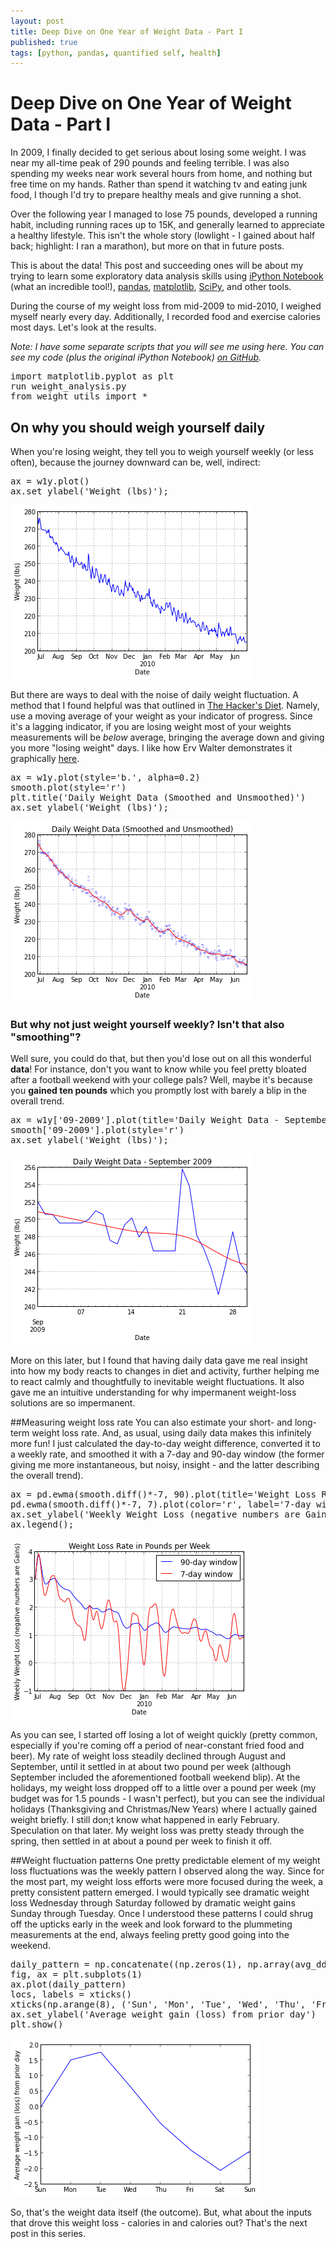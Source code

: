 ```yaml
---
layout: post
title: Deep Dive on One Year of Weight Data - Part I
published: true
tags: [python, pandas, quantified self, health]
---
```


# Deep Dive on One Year of Weight Data - Part I

In 2009, I finally decided to get serious about losing some weight. I was near my all-time peak of 290 pounds and feeling terrible. I was also spending my weeks near work several hours from home, and nothing but free time on my hands. Rather than spend it watching tv and eating junk food, I though I'd try to prepare healthy meals and give running a shot.

Over the following year I managed to lose 75 pounds, developed a running habit, including running races up to 15K, and generally learned to appreciate a healthy lifestyle. This isn't the whole story (lowlight - I gained about half back; highlight: I ran a marathon), but more on that in future posts.

This is about the data! This post and succeeding ones will be about my trying to learn some exploratory data analysis skills using [iPython Notebook](http://ipython.org/ipython-doc/dev/interactive/htmlnotebook.html) (what an incredible tool!), [pandas](http://pandas.pydata.org/), [matplotlib](http://matplotlib.org/), [SciPy](http://www.scipy.org/), and other tools.

During the course of my weight loss from mid-2009 to mid-2010, I weighed myself nearly every day. Additionally, I recorded food and exercise calories most days. Let's look at the results.

*Note: I have some separate scripts that you will see me using here. You can see my code (plus the original iPython Notebook) [on GitHub](https://github.com/wimsy/weight).*

<div class="highlight"><pre><span class="kn">import</span> <span class="nn">matplotlib.pyplot</span> <span class="kn">as</span> <span class="nn">plt</span>
<span class="n">run</span> <span class="n">weight_analysis</span><span class="o">.</span><span class="n">py</span>
<span class="kn">from</span> <span class="nn">weight_utils</span> <span class="kn">import</span> <span class="o">*</span>
</pre></div>

## On why you should weigh yourself daily
When you're losing weight, they tell you to weigh yourself weekly (or less often), because the journey downward can be, well, indirect:

<div class="highlight"><pre><span class="n">ax</span> <span class="o">=</span> <span class="n">w1y</span><span class="o">.</span><span class="n">plot</span><span class="p">()</span>
<span class="n">ax</span><span class="o">.</span><span class="n">set_ylabel</span><span class="p">(</span><span class="s">&#39;Weight (lbs)&#39;</span><span class="p">);</span>
</pre></div>



![](/images/Weight_Analysis___First_Pass_fig_00.png)


But there are ways to deal with the noise of daily weight fluctuation. A method that I found helpful was that outlined in [The Hacker's Diet](http://www.fourmilab.ch/hackdiet/). Namely, use a moving average of your weight as your indicator of progress. Since it's a lagging indicator, if you are losing weight most of your weights measurements will be *below* average, bringing the average down and giving you more "losing weight" days. I like how Erv Walter demonstrates it graphically [here](http://www.ewal.net/2012/10/05/day-to-day-weight-fluctuations-and-mental-stress/). 

<div class="highlight"><pre><span class="n">ax</span> <span class="o">=</span> <span class="n">w1y</span><span class="o">.</span><span class="n">plot</span><span class="p">(</span><span class="n">style</span><span class="o">=</span><span class="s">&#39;b.&#39;</span><span class="p">,</span> <span class="n">alpha</span><span class="o">=</span><span class="mf">0.2</span><span class="p">)</span>
<span class="n">smooth</span><span class="o">.</span><span class="n">plot</span><span class="p">(</span><span class="n">style</span><span class="o">=</span><span class="s">&#39;r&#39;</span><span class="p">)</span>
<span class="n">plt</span><span class="o">.</span><span class="n">title</span><span class="p">(</span><span class="s">&#39;Daily Weight Data (Smoothed and Unsmoothed)&#39;</span><span class="p">)</span>
<span class="n">ax</span><span class="o">.</span><span class="n">set_ylabel</span><span class="p">(</span><span class="s">&#39;Weight (lbs)&#39;</span><span class="p">);</span>
</pre></div>



![](/images/Weight_Analysis___First_Pass_fig_01.png)


### But why not just weight yourself weekly? Isn't that also "smoothing"?
Well sure, you could do that, but then you'd lose out on all this wonderful **data**! For instance, don't you want to know while you feel pretty bloated after a football weekend with your college pals?  Well, maybe it's because you **gained ten pounds** which you promptly lost with barely a blip in the overall trend.

<div class="highlight"><pre><span class="n">ax</span> <span class="o">=</span> <span class="n">w1y</span><span class="p">[</span><span class="s">&#39;09-2009&#39;</span><span class="p">]</span><span class="o">.</span><span class="n">plot</span><span class="p">(</span><span class="n">title</span><span class="o">=</span><span class="s">&#39;Daily Weight Data - September 2009&#39;</span><span class="p">)</span>
<span class="n">smooth</span><span class="p">[</span><span class="s">&#39;09-2009&#39;</span><span class="p">]</span><span class="o">.</span><span class="n">plot</span><span class="p">(</span><span class="n">style</span><span class="o">=</span><span class="s">&#39;r&#39;</span><span class="p">)</span>
<span class="n">ax</span><span class="o">.</span><span class="n">set_ylabel</span><span class="p">(</span><span class="s">&#39;Weight (lbs)&#39;</span><span class="p">);</span>
</pre></div>



![](/images/Weight_Analysis___First_Pass_fig_02.png)

More on this later, but I found that having daily data gave me real insight into how my body reacts to changes in diet and activity, further helping me to react calmly and thoughtfully to inevitable weight fluctuations. It also gave me an intuitive understanding for why impermanent weight-loss solutions are so impermanent.

##Measuring weight loss rate
You can also estimate your short- and long-term weight loss rate. And, as usual, using daily data makes this infinitely more fun! I just calculated the day-to-day weight difference, converted it to a weekly rate, and smoothed it with a 7-day and 90-day window (the former giving me more instantaneous, but noisy, insight - and the latter describing the overall trend).

<div class="highlight"><pre><span class="n">ax</span> <span class="o">=</span> <span class="n">pd</span><span class="o">.</span><span class="n">ewma</span><span class="p">(</span><span class="n">smooth</span><span class="o">.</span><span class="n">diff</span><span class="p">()</span><span class="o">*-</span><span class="mi">7</span><span class="p">,</span> <span class="mi">90</span><span class="p">)</span><span class="o">.</span><span class="n">plot</span><span class="p">(</span><span class="n">title</span><span class="o">=</span><span class="s">&#39;Weight Loss Rate in Pounds per Week&#39;</span><span class="p">,</span> <span class="n">label</span><span class="o">=</span><span class="s">&#39;90-day window&#39;</span><span class="p">)</span>
<span class="n">pd</span><span class="o">.</span><span class="n">ewma</span><span class="p">(</span><span class="n">smooth</span><span class="o">.</span><span class="n">diff</span><span class="p">()</span><span class="o">*-</span><span class="mi">7</span><span class="p">,</span> <span class="mi">7</span><span class="p">)</span><span class="o">.</span><span class="n">plot</span><span class="p">(</span><span class="n">color</span><span class="o">=</span><span class="s">&#39;r&#39;</span><span class="p">,</span> <span class="n">label</span><span class="o">=</span><span class="s">&#39;7-day window&#39;</span><span class="p">)</span>
<span class="n">ax</span><span class="o">.</span><span class="n">set_ylabel</span><span class="p">(</span><span class="s">&#39;Weekly Weight Loss (negative numbers are Gains)&#39;</span><span class="p">)</span>
<span class="n">ax</span><span class="o">.</span><span class="n">legend</span><span class="p">();</span>
</pre></div>


![](/images/Weight_Analysis___First_Pass_fig_03.png)

As you can see, I started off losing a lot of weight quickly (pretty common, especially if you're coming off a period of near-constant fried food and beer). My rate of weight loss steadily declined through August and September, until it settled in at about two pound per week (although September included the aforementioned football weekend blip). At the holidays, my weight loss dropped off to a little over a pound per week (my budget was for 1.5 pounds - I wasn't perfect), but you can see the individual holidays (Thanksgiving and Christmas/New Years) where I actually gained weight briefly. I still don;t know what happened in early February. Speculation on that later. My weight loss was pretty steady through the spring, then settled in at about a pound per week to finish it off.

##Weight fluctuation patterns
One pretty predictable element of my weight loss fluctuations was the weekly pattern I observed along the way. Since for the most part, my weight loss efforts were more focused during the week, a pretty consistent pattern emerged. I would typically see dramatic weight loss Wednesday through Saturday followed by dramatic weight gains Sunday through Tuesday. Once I understood these patterns I could shrug off the upticks early in the week and look forward to the plummeting measurements at the end, always feeling pretty good going into the weekend.

<div class="highlight"><pre><span class="n">daily_pattern</span> <span class="o">=</span> <span class="n">np</span><span class="o">.</span><span class="n">concatenate</span><span class="p">((</span><span class="n">np</span><span class="o">.</span><span class="n">zeros</span><span class="p">(</span><span class="mi">1</span><span class="p">),</span> <span class="n">np</span><span class="o">.</span><span class="n">array</span><span class="p">(</span><span class="n">avg_dds</span><span class="p">[</span><span class="s">&#39;Padded&#39;</span><span class="p">])))</span><span class="o">.</span><span class="n">cumsum</span><span class="p">()</span>
<span class="n">fig</span><span class="p">,</span> <span class="n">ax</span> <span class="o">=</span> <span class="n">plt</span><span class="o">.</span><span class="n">subplots</span><span class="p">(</span><span class="mi">1</span><span class="p">)</span>
<span class="n">ax</span><span class="o">.</span><span class="n">plot</span><span class="p">(</span><span class="n">daily_pattern</span><span class="p">)</span>
<span class="n">locs</span><span class="p">,</span> <span class="n">labels</span> <span class="o">=</span> <span class="n">xticks</span><span class="p">()</span>
<span class="n">xticks</span><span class="p">(</span><span class="n">np</span><span class="o">.</span><span class="n">arange</span><span class="p">(</span><span class="mi">8</span><span class="p">),</span> <span class="p">(</span><span class="s">&#39;Sun&#39;</span><span class="p">,</span> <span class="s">&#39;Mon&#39;</span><span class="p">,</span> <span class="s">&#39;Tue&#39;</span><span class="p">,</span> <span class="s">&#39;Wed&#39;</span><span class="p">,</span> <span class="s">&#39;Thu&#39;</span><span class="p">,</span> <span class="s">&#39;Fri&#39;</span><span class="p">,</span> <span class="s">&#39;Sat&#39;</span><span class="p">,</span> <span class="s">&#39;Sun&#39;</span><span class="p">))</span>
<span class="n">ax</span><span class="o">.</span><span class="n">set_ylabel</span><span class="p">(</span><span class="s">&#39;Average weight gain (loss) from prior day&#39;</span><span class="p">)</span>
<span class="n">plt</span><span class="o">.</span><span class="n">show</span><span class="p">()</span>
</pre></div>



![](/images/Weight_Analysis___First_Pass_fig_04.png)

So, that's the weight data itself (the outcome). But, what about the inputs that drove this weight loss - calories in and calories out? That's the next post in this series.

